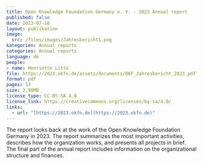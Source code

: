 ```yaml
---
title: Open Knowledge Foundation Germany e. V. - 2023 Annual report
published: false
date: 2023-07-10
layout: publikation
image:
  src: /files/images/Jahresbericht1.png
kategorien: Annual reports
categories: Annual reports
language: de
people:
- name: Henriette Litta
file: https://2023.okfn.de/assets/documents/OKF_Jahresbericht_2023.pdf?raw=true
format: pdf
pages: 53
size: 2,90MB
license_type: CC-BY-SA 4.0
license_link: https://creativecommons.org/licenses/by-sa/4.0/
links: 
  - url: "[https://2023.okfn.de](https://2023.okfn.de)"
---
```

The report looks back at the work of the Open Knowledge Foundation Germany in 2023. The report summarizes the most important activities, describes how the organization works, and presents all projects in brief. The final part of the annual report includes information on the organizational structure and finances.
